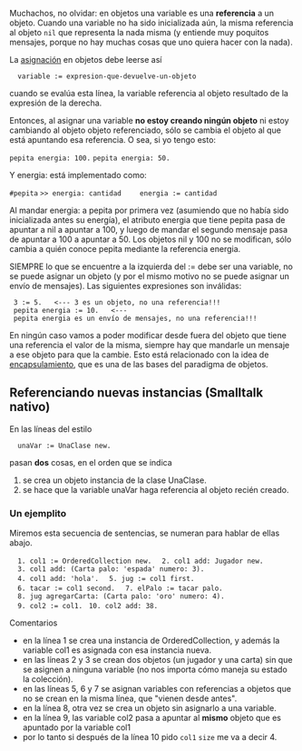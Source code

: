 Muchachos, no olvidar: en objetos una variable es una **referencia** a un objeto. Cuando una variable no ha sido inicializada aún, la misma referencia al objeto `nil` que representa la nada misma (y entiende muy poquitos mensajes, porque no hay muchas cosas que uno quiera hacer con la nada).

La [asignación](transparencia-referencial--efecto-de-lado-y-asignacion-destructiva.html) en objetos debe leerse así

`  variable := expresion-que-devuelve-un-objeto`

cuando se evalúa esta línea, la variable referencia al objeto resultado de la expresión de la derecha.

Entonces, al asignar una variable **no estoy creando ningún objeto** ni estoy cambiando al objeto objeto referenciado, sólo se cambia el objeto al que está apuntando esa referencia. O sea, si yo tengo esto:

`pepita energia: 100.`
`pepita energia: 50.`

Y energia: está implementado como:

`#pepita`
`>> energia: cantidad`
`    energia := cantidad`

Al mandar energia: a pepita por primera vez (asumiendo que no había sido inicializada antes su energía), el atributo energia que tiene pepita pasa de apuntar a nil a apuntar a 100, y luego de mandar el segundo mensaje pasa de apuntar a 100 a apuntar a 50. Los objetos nil y 100 no se modifican, sólo cambia a quién conoce pepita mediante la referencia energia.

SIEMPRE lo que se encuentre a la izquierda del := debe ser una variable, no se puede asignar un objeto (y por el mismo motivo no se puede asignar un envío de mensajes). Las siguientes expresiones son inválidas:

` 3 := 5.   <--- 3 es un objeto, no una referencia!!!`
` pepita energia := 10.   <--- pepita energia es un envío de mensajes, no una referencia!!!`

En ningún caso vamos a poder modificar desde fuera del objeto que tiene una referencia el valor de la misma, siempre hay que mandarle un mensaje a ese objeto para que la cambie. Esto está relacionado con la idea de [encapsulamiento](encapsulamiento.html), que es una de las bases del paradigma de objetos.

Referenciando nuevas instancias (Smalltalk nativo)
--------------------------------------------------

En las líneas del estilo

`  unaVar := UnaClase new.`

pasan **dos** cosas, en el orden que se indica

1.  se crea un objeto instancia de la clase UnaClase.
2.  se hace que la variable unaVar haga referencia al objeto recién creado.

### Un ejemplito

Miremos esta secuencia de sentencias, se numeran para hablar de ellas abajo.

`  1. col1 := OrderedCollection new.`
`  2. col1 add: Jugador new.`
`  3. col1 add: (Carta palo: 'espada' numero: 3).`
`  4. col1 add: 'hola'.`
`  5. jug := col1 first.`
`  6. tacar := col1 second.`
`  7. elPalo := tacar palo.`
`  8. jug agregarCarta: (Carta palo: 'oro' numero: 4).`
`  9. col2 := col1.`
` 10. col2 add: 38.`

Comentarios

-   en la línea 1 se crea una instancia de OrderedCollection, y además la variable col1 es asignada con esa instancia nueva.
-   en las líneas 2 y 3 se crean dos objetos (un jugador y una carta) sin que se asignen a ninguna variable (no nos importa cómo maneja su estado la colección).
-   en las líneas 5, 6 y 7 se asignan variables con referencias a objetos que no se crean en la misma línea, que "vienen desde antes".
-   en la línea 8, otra vez se crea un objeto sin asignarlo a una variable.
-   en la línea 9, las variable col2 pasa a apuntar al **mismo** objeto que es apuntado por la variable col1
-   por lo tanto si después de la línea 10 pido `col1` `size` me va a decir 4.

